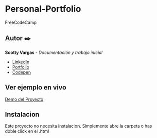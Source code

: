 # Personal-Portfolio
FreeCodeCamp

## Autor ✒️
**Scotty Vargas** - *Documentación y trabajo inicial*

* [LinkedIn](https://www.linkedin.com/in/scotty-vargas/)
* [Portfolio](https://scacode.com/)
* [Codepen](https://codepen.io/Scacode)

## Ver ejemplo en vivo
[Demo del Proyecto](https://scacode86.github.io/Personal-Portfolio-freeCodeCamp-/)

## Instalacion
Este proyecto no necesita instalacion. Simplemente abre la carpeta o has doble click en el .html
